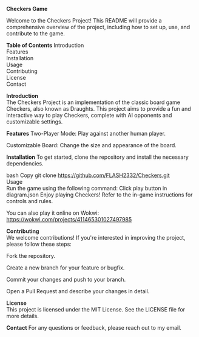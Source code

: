**Checkers Game**

Welcome to the Checkers Project! This README will provide a comprehensive overview of the project, including how to set up, use, and contribute to the game.

**Table of Contents**
Introduction<br/>
Features<br/>
Installation<br/>
Usage<br/>
Contributing<br/>
License<br/>
Contact<br/>

**Introduction**<br/>
The Checkers Project is an implementation of the classic board game Checkers, also known as Draughts. This project aims to provide a fun and interactive way to play Checkers, complete with AI opponents and customizable settings.

**Features**
Two-Player Mode: Play against another human player.<br/>

Customizable Board: Change the size and appearance of the board.

**Installation**
To get started, clone the repository and install the necessary dependencies.

bash
Copy
git clone https://github.com/FLASH2332/Checkers.git<br/>
Usage<br/>
Run the game using the following command:
Click play button in diagram.json
Enjoy playing Checkers! Refer to the in-game instructions for controls and rules.

You can also play it online on Wokwi: https://wokwi.com/projects/411465301027497985

**Contributing**<br/>
We welcome contributions! If you're interested in improving the project, please follow these steps:

Fork the repository.<br/>

Create a new branch for your feature or bugfix.<br/>

Commit your changes and push to your branch.<br/>

Open a Pull Request and describe your changes in detail.<br/>

**License**<br/>
This project is licensed under the MIT License. See the LICENSE file for more details.

**Contact**
For any questions or feedback, please reach out to my email.
